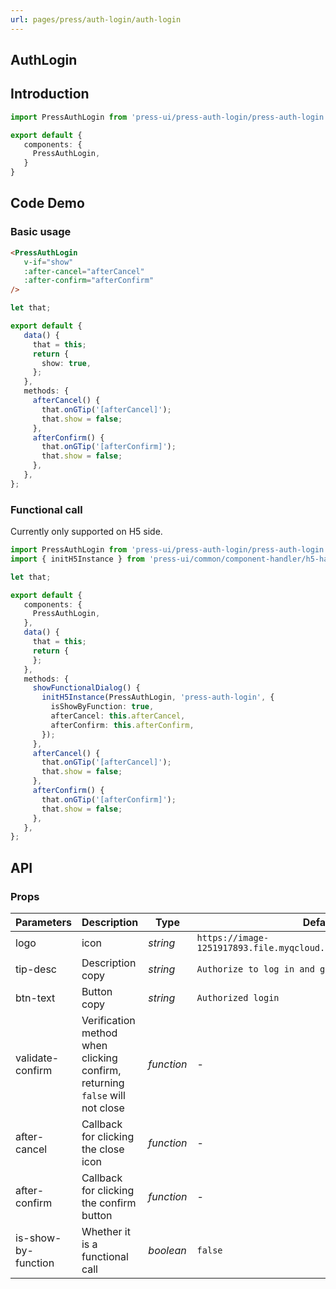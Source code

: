 ```yaml
---
url: pages/press/auth-login/auth-login
---
```


## AuthLogin 


## Introduction

```ts
import PressAuthLogin from 'press-ui/press-auth-login/press-auth-login';

export default {
   components: {
     PressAuthLogin,
   }
}
```

## Code Demo

### Basic usage

```html
<PressAuthLogin
   v-if="show"
   :after-cancel="afterCancel"
   :after-confirm="afterConfirm"
/>
```

```ts
let that;

export default {
   data() {
     that = this;
     return {
       show: true,
     };
   },
   methods: {
     afterCancel() {
       that.onGTip('[afterCancel]');
       that.show = false;
     },
     afterConfirm() {
       that.onGTip('[afterConfirm]');
       that.show = false;
     },
   },
};
```

### Functional call

Currently only supported on H5 side.

```ts
import PressAuthLogin from 'press-ui/press-auth-login/press-auth-login';
import { initH5Instance } from 'press-ui/common/component-handler/h5-handler';

let that;

export default {
   components: {
     PressAuthLogin,
   },
   data() {
     that = this;
     return {
     };
   },
   methods: {
     showFunctionalDialog() {
       initH5Instance(PressAuthLogin, 'press-auth-login', {
         isShowByFunction: true,
         afterCancel: this.afterCancel,
         afterConfirm: this.afterConfirm,
       });
     },
     afterCancel() {
       that.onGTip('[afterCancel]');
       that.show = false;
     },
     afterConfirm() {
       that.onGTip('[afterConfirm]');
       that.show = false;
     },
   },
};
```

## API

### Props

| Parameters          | Description                                                                 | Type       | Default value                                                          |
| ------------------- | --------------------------------------------------------------------------- | ---------- | ---------------------------------------------------------------------- |
| logo                | icon                                                                        | _string_   | `https://image-1251917893.file.myqcloud.com/Esports/common/gamers.png` |
| tip-desc            | Description copy                                                            | _string_   | `Authorize to log in and get more services`                            |
| btn-text            | Button copy                                                                 | _string_   | `Authorized login`                                                     |
| validate-confirm    | Verification method when clicking confirm, returning `false` will not close | _function_ | -                                                                      |
| after-cancel        | Callback for clicking the close icon                                        | _function_ | -                                                                      |
| after-confirm       | Callback for clicking the confirm button                                    | _function_ | -                                                                      |
| is-show-by-function | Whether it is a functional call                                             | _boolean_  | `false`                                                                |